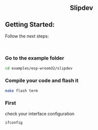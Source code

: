 <h2 align=center> Slipdev</h2>

<h2> Getting Started: </h2>

Follow the next steps:

<br>

### Go to the example folder

```sh
cd examples/esp-wroom32/slipdev
```

### Compile your code and flash it

```sh
make flash term
```

### First
check your interface configuration
```sh
ifconfig
```
